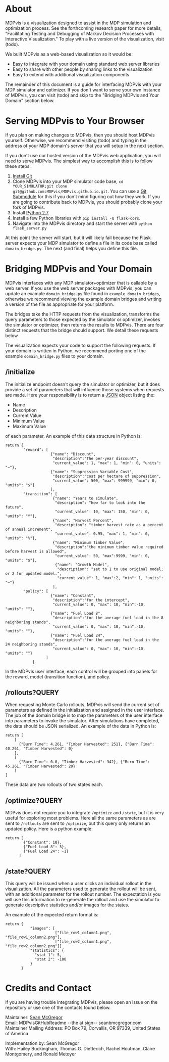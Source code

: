 # About

MDPvis is a visualization designed to assist in the MDP simulation and optimization process. See the forthcoming research paper for more details, "Facilitating Testing and Debugging of Markov Decision Processes with Interactive Visualization." To play with a live version of the visualization, visit (todo).

We built MDPvis as a web-based visualization so it would be:

* Easy to integrate with your domain using standard web server libraries
* Easy to share with other people by sharing links to the visualization
* Easy to extend with additional visualization components

The remainder of this document is a guide for interfacing MDPvis with your MDP simulator and optimizer. If you don't want to serve your own instance of MDPvis, you can visit (todo) and skip to the "Bridging MDPvis and Your Domain" section below.

# Serving MDPvis to Your Browser

If you plan on making changes to MDPvis, then you should host MDPvis yourself. Otherwise, we recommend visiting (todo) and typing in the address of your MDP domain's server that you will setup in the next section.

If you don't use our hosted version of the MDPvis web application, you will need to serve MDPvis. The simplest way to accomplish this is to follow these steps:

1. [Install Git](https://git-scm.com/book/en/v2/Getting-Started-Installing-Git)
2. Clone MDPvis into your MDP simulator code base, `cd YOUR_SIMULATOR;git clone git@github.com:MDPvis/MDPvis.github.io.git`. You can use a [Git Submodule](https://git-scm.com/book/en/v2/Git-Tools-Submodules) for this if you don't mind figuring out how they work. If you are going to contribute back to MDPvis, you should probably clone your fork of MDPvis.
3. Install [Python 2.7](https://www.python.org/downloads/release/python-279/)
4. Install a few Python libraries with `pip install -U flask-cors`.
5. Navigate into the MDPvis directory and start the server with `python flask_server.py`

At this point the server will start, but it will likely fail because the Flask server expects your MDP simulator to define a file in its code base called `domain_bridge.py`. The next (and final) helps you define this file.

# Bridging MDPvis and Your Domain

MDPvis interfaces with any MDP simulator+optimizer that is callable by a web server. If you use the web server packages with MDPvis, you can update an example `domain_bridge.py` file found in `example_domain_bridges`, otherwise we recommend viewing the example domain bridges and writing a version of the file as appropriate for your platform.

The bridges take the HTTP requests from the visualization, transforms the query parameters to those expected by the simulator or optimizer, invokes the simulator or optimizer, then returns the results to MDPvis. There are four distinct requests that the bridge should support. We detail these requests below

The visualization expects your code to support the following requests. If your domain is written in Python, we recommend porting one of the example `domain_bridge.py` files to your domain.

## /initialize

The initialize endpoint doesn't query the simulator or optimizer, but it does provide a set of parameters that will influence those systems when requests are made. Here your responsibility is to return a [JSON](http://www.copterlabs.com/blog/json-what-it-is-how-it-works-how-to-use-it/) object listing the:

* Name
* Description
* Current Value
* Minimum Value
* Maximum Value

of each parameter. An example of this data structure in Python is:

    return {
            "reward": [
                        {"name": "Discount",
                         "description":"The per-year discount",
                         "current_value": 1, "max": 1, "min": 0, "units": "~"},
                        {"name": "Suppression Variable Cost",
                         "description":"cost per hectare of suppression",
                         "current_value": 500, "max": 999999, "min": 0, "units": "$"}
                        ],
            "transition": [
                         {"name": "Years to simulate",
                          "description": "how far to look into the future",
                          "current_value": 10, "max": 150, "min": 0, "units": "Y"},
                         {"name": "Harvest Percent",
                          "description": "timber harvest rate as a percent of annual increment",
                          "current_value": 0.95, "max": 1, "min": 0, "units": "%"},
                         {"name": "Minimum Timber Value",
                          "description":"the minimum timber value required before harvest is allowed",
                          "current_value": 50, "max":9999, "min": 0, "units": "$"},
                          {"name": "Growth Model",
                           "description": "set to 1 to use original model; or 2 for updated model.",
                           "current_value": 1, "max":2, "min": 1, "units": "~"}
                         ],
            "policy": [
                        {"name": "Constant",
                         "description":"for the intercept",
                         "current_value": 0, "max": 10, "min":-10, "units": ""},
                        {"name": "Fuel Load 8",
                         "description":"for the average fuel load in the 8 neighboring stands",
                         "current_value": 0, "max": 10, "min":-10, "units": ""},
                        {"name": "Fuel Load 24",
                         "description":"for the average fuel load in the 24 neighboring stands",
                         "current_value": 0, "max": 10, "min":-10, "units": ""}
                      ]
                }

In the MDPvis user interface, each control will be grouped into panels for the reward, model (transition function), and policy.

## /rollouts?QUERY

When requesting Monte Carlo rollouts, MDPvis will send the current set of parameters as defined in the initialization and assigned in the user interface. The job of the domain bridge is to map the parameters of the user interface into parameters to invoke the simulator. After simulations have completed, the data should be JSON serialized. An example of the data in Python is:

    return [
        [
          {"Burn Time": 4.261, "Timber Harvested": 251}, {"Burn Time": 40.261, "Timber Harvested": 0}
        ],
        [
          {"Burn Time": 0.0, "Timber Harvested": 342}, {"Burn Time": 45.261, "Timber Harvested": 20}
        ]
    ]

These data are two rollouts of two states each.

## /optimize?QUERY

MDPvis does not require you to integrate `/optimize` and `/state`, but it is very useful for exploring most problems. Here all the same parameters as are sent to `/rollouts` are sent to `/optimize`, but this query only returns an updated policy. Here is a python example:

    return [
            {"Constant": 10},
            {"Fuel Load 8": 3},
            {"Fuel Load 24": -1}
          ]

## /state?QUERY

This query will be issued when a user clicks an individual rollout in the visualization. All the parameters used to generate the rollout will be sent, with an additional parameter for the rollout number. The expectation is you will use this information to re-generate the rollout and use the simulator to generate descriptive statistics and/or images for the states.

An example of the expected return format is:

    return {
               "images": [
                          ["file_row1_column1.png", "file_row1_column2.png"],
                          ["file_row2_column1.png", "file_row2_column2.png"]]
               "statistics": {
                 "stat 1": 5,
                 "stat 2": -100
               }
           }

# Credits and Contact

If you are having trouble integrating MDPvis, please open an issue on the repository or use one of the contacts found below.

Maintainer: [Sean McGregor](http://seanbmcgregor.com)  
Email: MDPvisGitHubReadme --the at sign-- seanbmcgregor.com  
Maintainer Mailing Address: PO Box 79, Corvallis, OR 97339, United States of America  

Implementation by: Sean McGregor  
With: Hailey Buckingham, Thomas G. Dietterich, Rachel Houtman, Claire Montgomery, and Ronald Metoyer

